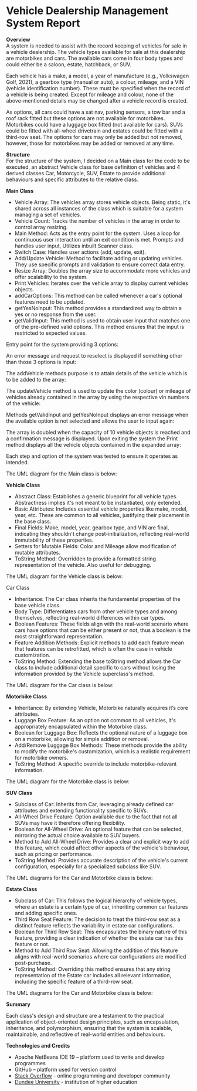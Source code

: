 # Vehicle Dealership Management System Report

<strong>Overview</strong><br>
A system is needed to assist with the record keeping of vehicles for sale in a vehicle dealership. The vehicle types available for sale at this dealership are motorbikes and cars. The available cars come in four body types and could either be a saloon, estate, hatchback, or SUV. 

Each vehicle has a make, a model, a year of manufacture (e.g., Volkswagen Golf, 2021), a gearbox type (manual or auto), a colour, mileage, and a VIN (vehicle identification number). These must be specified when the record of a vehicle is being created. Except for mileage and colour, none of the above-mentioned details may be changed after a vehicle record is created. 

As options, all cars could have a sat nav, parking sensors, a tow bar and a roof rack fitted but these options are not available for motorbikes. Motorbikes could have a luggage box fitted (not available for cars). SUVs could be fitted with all-wheel drivetrain and estates could be fitted with a third-row seat. The options for cars may only be added but not removed, however, those for motorbikes may be added or removed at any time.

<strong>Structure</strong><br>
For the structure of the system, I decided on a Main class for the code to be executed, an abstract Vehicle class for base definition of vehicles and 4 derived classes Car, Motorcycle, SUV, Estate to provide additional behaviours and specific attributes to the relative class. 

<strong>Main Class</strong><br>

*	Vehicle Array: The vehicles array stores vehicle objects. Being static, it's shared across all instances of the class which is suitable for a system managing a set of vehicles.
*	Vehicle Count: Tracks the number of vehicles in the array in order to control array resizing.
*	Main Method: Acts as the entry point for the system. Uses a loop for continuous user interaction until an exit condition is met. Prompts and handles user input, Utilizes inbuilt Scanner class.
*	Switch Case: Handles user actions (add, update, exit).
*	Add/Update Vehicle: Method to facilitate adding or updating vehicles. They use specific prompts and validation to ensure correct data entry.
*	Resize Array: Doubles the array size to accommodate more vehicles and offer scalability to the system.
*	Print Vehicles: Iterates over the vehicle array to display current vehicles objects.
*	addCarOptions: This method can be called whenever a car's optional features need to be updated.
*	getYesNoInput: This method provides a standardized way to obtain a yes or no response from the user.
*	getValidInput: This method is used to obtain user input that matches one of the pre-defined valid options. This method ensures that the input is restricted to expected values.

Entry point for the system providing 3 options:



An error message and request to reselect is displayed if something other than those 3 options is input:



The addVehicle methods purpose is to attain details of the vehicle which is to be added to the array: 



The updateVehicle method is used to update the color (colour) or mileage of vehicles already contained in the array by using the respective vin numbers of the vehicle: 

 

Methods getValidInput and getYesNoInput displays an error message when the available option is not selected and allows the user to input again:

 

The array is doubled when the capacity of 10 vehicle objects is reached and a confirmation message is displayed. Upon exiting the system the Print method displays all the vehicle objects contained in the expanded array: 

 

Each step and option of the system was tested to ensure it operates as intended.

The UML diagram for the Main class is below:

 

<strong>Vehicle Class</strong>

*	Abstract Class: Establishes a generic blueprint for all vehicle types. Abstractness implies it's not meant to be instantiated, only extended.
*	Basic Attributes: Includes essential vehicle properties like make, model, year, etc. These are common to all vehicles, justifying their placement in the base class.
*	Final Fields: Make, model, year, gearbox type, and VIN are final, indicating they shouldn't change post-initialization, reflecting real-world immutability of these properties.
*	Setters for Mutable Fields: Color and Mileage allow modification of mutable attributes.
*	ToString Method: Overridden to provide a formatted string representation of the vehicle. Also useful for debugging.

The UML diagram for the Vehicle class is below:

 

Car Class

*	Inheritance: The Car class inherits the fundamental properties of the base vehicle class.
*	Body Type: Differentiates cars from other vehicle types and among themselves, reflecting real-world differences within car types.
*	Boolean Features: These fields align with the real-world scenario where cars have options that can be either present or not, thus a boolean is the most straightforward representation.
*	Feature Addition Methods: Explicit methods to add each feature mean that features can be retrofitted, which is often the case in vehicle customization.
*	ToString Method: Extending the base toString method allows the Car class to include additional detail specific to cars without losing the information provided by the Vehicle superclass's method.

The UML diagram for the Car class is below:
 


<strong>Motorbike Class</strong>

*	Inheritance: By extending Vehicle, Motorbike naturally acquires it’s core attributes.
*	Luggage Box Feature: As an option not common to all vehicles, it's appropriately encapsulated within the Motorbike class.
*	Boolean for Luggage Box: Reflects the optional nature of a luggage box on a motorbike, allowing for simple addition or removal.
*	Add/Remove Luggage Box Methods: These methods provide the ability to modify the motorbike's customization, which is a realistic requirement for motorbike owners.
*	ToString Method: A specific override to include motorbike-relevant information.

The UML diagram for the Motorbike class is below:

    

<strong>SUV Class</strong>

*	Subclass of Car: Inherits from Car, leveraging already defined car attributes and extending functionality specific to SUVs.
*	All-Wheel Drive Feature: Option available due to the fact that not all SUVs may have it therefore offering flexibility.
*	Boolean for All-Wheel Drive: An optional feature that can be selected, mirroring the actual choice available to SUV buyers.
*	Method to Add All-Wheel Drive: Provides a clear and explicit way to add this feature, which could affect other aspects of the vehicle's behaviour, such as pricing or performance.
*	ToString Method: Provides accurate description of the vehicle's current configuration, especially for a specialized subclass like SUV.

The UML diagrams for the Car and Motorbike class is below:

 

<strong>Estate Class</strong>

*	Subclass of Car: This follows the logical hierarchy of vehicle types, where an estate is a certain type of car, inheriting common car features and adding specific ones.
*	Third Row Seat Feature: The decision to treat the third-row seat as a distinct feature reflects the variability in estate car configurations.
*	Boolean for Third Row Seat: This encapsulates the binary nature of this feature, providing a clear indication of whether the estate car has this feature or not.
*	Method to Add Third Row Seat: Allowing the addition of this feature aligns with real-world scenarios where car configurations are modified post-purchase.
*	ToString Method: Overriding this method ensures that any string representation of the Estate car includes all relevant information, including the specific feature of a third-row seat.

The UML diagrams for the Car and Motorbike class is below:

   

<strong>Summary</strong>

Each class's design and structure are a testament to the practical application of object-oriented design principles, such as encapsulation, inheritance, and polymorphism, ensuring that the system is scalable, maintainable, and reflective of real-world entities and behaviours.

<strong>Technologies and Credits</strong>

*	Apache NetBeans IDE 19 – platform used to write and develop programmes 
*	GitHub – platform used for version control 
*	[Stack Overflow](https://stackoverflow.com/) - online programming and developer community 
*	[Dundee University](https://www.dundee.ac.uk/) - institution of higher education
